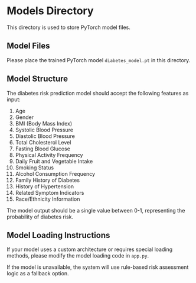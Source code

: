 # Models Directory

This directory is used to store PyTorch model files.

## Model Files

Please place the trained PyTorch model `diabetes_model.pt` in this directory.

## Model Structure

The diabetes risk prediction model should accept the following features as input:

1. Age
2. Gender 
3. BMI (Body Mass Index)
4. Systolic Blood Pressure
5. Diastolic Blood Pressure
6. Total Cholesterol Level
7. Fasting Blood Glucose
8. Physical Activity Frequency
9. Daily Fruit and Vegetable Intake
10. Smoking Status
11. Alcohol Consumption Frequency
12. Family History of Diabetes
13. History of Hypertension
14. Related Symptom Indicators
15. Race/Ethnicity Information

The model output should be a single value between 0-1, representing the probability of diabetes risk.

## Model Loading Instructions

If your model uses a custom architecture or requires special loading methods, please modify the model loading code in `app.py`.

If the model is unavailable, the system will use rule-based risk assessment logic as a fallback option.